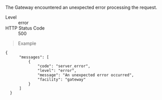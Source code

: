 <div class="method-area">
  <div class="method-copy">
    <div class="method-copy-padding">
      <p>The Gateway encountered an unexpected error processing the request.</p>
      <dl class="dl-horizontal">
        <dt>Level</dt>
        <dd>error</dd>
        <dt>HTTP Status Code</dt>
        <dd>500</dd>
      </dl>
    </div>
  </div>

  <blockquote><p>Example</p></blockquote>

  <pre><code class="json">{
      "messages": [
          {
              "code": "server_error",
              "level": "error",
              "message": "An unexpected error occurred",
              "facility": "gateway"
          }
      ]
  }</code>
  </pre>
</div>
